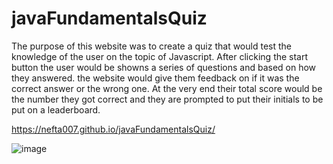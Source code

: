 # javaFundamentalsQuiz
The purpose of this website was to create a quiz that would test the knowledge of the user on the topic of Javascript. After clicking the start button the user would be showns a series of questions and based on how they answered. the website would give them feedback on if it was the correct answer or the wrong one. At the very end their total score would be the number they got correct and they are prompted to put their initials to be put on a leaderboard.

https://nefta007.github.io/javaFundamentalsQuiz/

![image](https://github.com/Nefta007/javaFundamentalsQuiz/assets/135322031/78b1d520-c8e5-42cc-82cc-6ff51657abb8)
